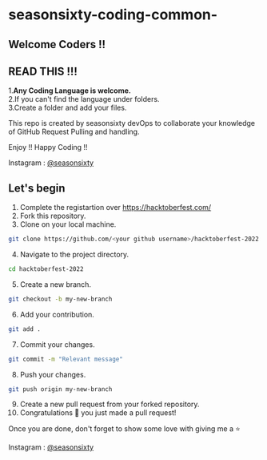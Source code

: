 # seasonsixty-coding-common-

## Welcome Coders !!
## READ THIS !!!
1.<b>Any Coding Language is welcome.</b>  <br>
2.If you can't find the language under folders. <br> 
3.Create a folder and add your files. <br>


This repo is created by seasonsixty devOps to collaborate your knowledge of GitHub Request Pulling and handling.

Enjoy !! Happy Coding !!

Instagram :
   <a href="https://www.instagram.com/seasonsixty/">@seasonsixty</a>



## Let's begin

1. Complete the registartion over https://hacktoberfest.com/
2. Fork this repository.
3. Clone on your local machine.
```bash
git clone https://github.com/<your github username>/hacktoberfest-2022.git
```
4. Navigate to the project directory.
```bash
cd hacktoberfest-2022
```
5. Create a new branch.
```bash
git checkout -b my-new-branch
```
6. Add your contribution.
```bash
git add .
```
7. Commit your changes.
```bash
git commit -m "Relevant message"
```
8. Push your changes.
```bash
git push origin my-new-branch
```
9. Create a new pull request from your forked repository.
10. Congratulations 🎉 you just made a pull request!

Once you are done, don't forget to show some love with giving me a ⭐️



Instagram :
   <a href="https://www.instagram.com/seasonsixty/">@seasonsixty</a>
